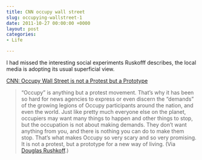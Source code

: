 ```yaml
---
title: CNN occupy wall street
slug: occupying-wallstreet-1
date: 2011-10-27 00:00:00 +0000
layout: post
categories: 
- Life

---
```

I had missed the interesting social experiments Ruskofff describes, the local media is adopting its usual superficial view.
  
[CNN: Occupy Wall Street is not a Protest but a Prototype][google]  

> &#x201c;Occupy&#x201d; is anything but a protest movement. That&#x2019;s why it has been so hard for news agencies to express or even discern the &#x201c;demands&#x201d; of the growing legions of Occupy participants around the nation, and even the world. Just like pretty much everyone else on the planet, occupiers may want many things to happen and other things to stop, but the occupation is not about making demands. They don&#x2019;t want anything from you, and there is nothing you can do to make them stop. That&#x2019;s what makes Occupy so very scary and so very promising. It is not a protest, but a prototype for a new way of living.&#xa0;(Via [Douglas Rushkoff][rushkoff].)

[google]: http://feedproxy.google.com/~r/douglasrushkoff/~3/L_N2AhbaHXg/cnn-occupy-wall-street-is-not-a-protest-but-a-prototype.html
[rushkoff]: http://rushkoff.com/
